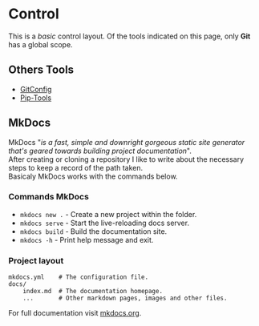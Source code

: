 # Control
This is a *basic* control layout. Of the tools indicated on this page, only **Git** has a global scope.  

## Others Tools

* [GitConfig](http://127.0.0.1:8000/gitconfig/)
* [Pip-Tools](http://127.0.0.1:8000/piptools/)

## MkDocs

MkDocs "*is a fast, simple and downright gorgeous static site generator that's geared towards building project documentation*".  
After creating or cloning a repository I like to write about the necessary steps to keep a record of the path taken.  
Basicaly MkDocs works with the commands below.


### Commands MkDocs

* `mkdocs new .` - Create a new project within the folder.
* `mkdocs serve` - Start the live-reloading docs server.
* `mkdocs build` - Build the documentation site.
* `mkdocs -h` - Print help message and exit.

### Project layout

    mkdocs.yml    # The configuration file.
    docs/
        index.md  # The documentation homepage.
        ...       # Other markdown pages, images and other files.  

For full documentation visit [mkdocs.org](https://www.mkdocs.org).


